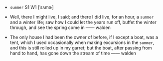 - `summer` S1 W1 [ˈsʌmɚ]



-  Well, there I might live, I said; and there I did live, for an hour, a `summer` and a winter life; saw how I could let the years run off, buffet the winter through, and see the spring come in —— walden

- The only house I had been the owner of before, if I except a boat, was a tent, which I used occasionally when making excursions in the `summer`, and this is still rolled up in my garret; but the boat, after passing from hand to hand, has gone down the stream of time —— walden